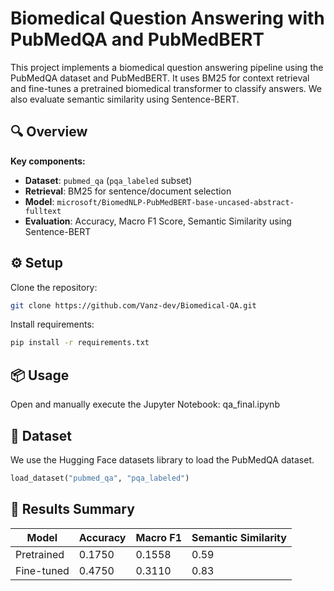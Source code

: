 # Biomedical Question Answering with PubMedQA and PubMedBERT

This project implements a biomedical question answering pipeline using the PubMedQA dataset and PubMedBERT. It uses BM25 for context retrieval and fine-tunes a pretrained biomedical transformer to classify answers. We also evaluate semantic similarity using Sentence-BERT.

## 🔍 Overview

**Key components:**
- **Dataset**: `pubmed_qa` (`pqa_labeled` subset)
- **Retrieval**: BM25 for sentence/document selection
- **Model**: `microsoft/BiomedNLP-PubMedBERT-base-uncased-abstract-fulltext`
- **Evaluation**: Accuracy, Macro F1 Score, Semantic Similarity using Sentence-BERT

## ⚙️ Setup

Clone the repository:

```bash
git clone https://github.com/Vanz-dev/Biomedical-QA.git
```

Install requirements:

```bash
pip install -r requirements.txt
```

## 📦 Usage
Open and manually execute the Jupyter Notebook: qa_final.ipynb

## 📁 Dataset
We use the Hugging Face datasets library to load the PubMedQA dataset.
```python
load_dataset("pubmed_qa", "pqa_labeled")
```

## 🧠 Results Summary
| Model       | Accuracy | Macro F1 | Semantic Similarity |
|------------|---------|---------|--------------------|
| Pretrained | 0.1750   | 0.1558  | 0.59              |
| Fine-tuned | 0.4750   | 0.3110  | 0.83              |

